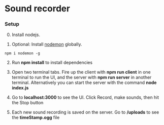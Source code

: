 # Sound recorder
### Setup

0. Install nodejs. 

1. Optional: Install [nodemon](https://github.com/remy/nodemon) globally. 

```
npm i nodemon -g
```

2. Run **npm install** to install dependencies

3. Open two terminal tabs. Fire up the client with **npm run client** in one terminal to run the UI, and the server with **npm run server** in another terminal. Alternatively you can start the server with the command **node index.js**

4. Go to **localhost:3000** to see the UI. Click Record, make sounds, then hit the Stop button

5. Each new sound recording is saved on the server. Go to **/uploads** to see the **timeStamp.ogg** file
